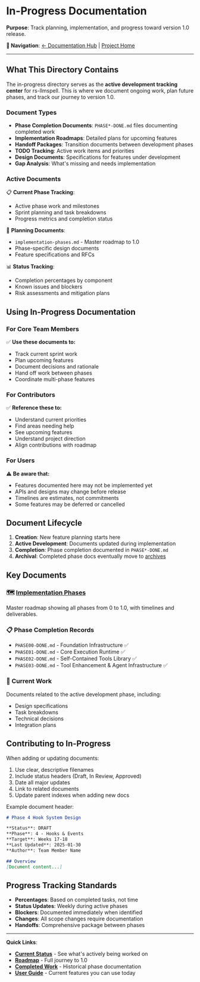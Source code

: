 # In-Progress Documentation

**Purpose**: Track planning, implementation, and progress toward version 1.0 release.

**🔗 Navigation**: [← Documentation Hub](../README.md) | [Project Home](../../README.md)

---

## What This Directory Contains

The in-progress directory serves as the **active development tracking center** for rs-llmspell. This is where we document ongoing work, plan future phases, and track our journey to version 1.0.

### Document Types

- **Phase Completion Documents**: `PHASE*-DONE.md` files documenting completed work
- **Implementation Roadmaps**: Detailed plans for upcoming features
- **Handoff Packages**: Transition documents between development phases
- **TODO Tracking**: Active work items and priorities
- **Design Documents**: Specifications for features under development
- **Gap Analysis**: What's missing and needs implementation

### Active Documents

📋 **Current Phase Tracking**:
- Active phase work and milestones
- Sprint planning and task breakdowns
- Progress metrics and completion status

🎯 **Planning Documents**:
- `implementation-phases.md` - Master roadmap to 1.0
- Phase-specific design documents
- Feature specifications and RFCs

📊 **Status Tracking**:
- Completion percentages by component
- Known issues and blockers
- Risk assessments and mitigation plans

## Using In-Progress Documentation

### For Core Team Members

✅ **Use these documents to:**
- Track current sprint work
- Plan upcoming features
- Document decisions and rationale
- Hand off work between phases
- Coordinate multi-phase features

### For Contributors

✅ **Reference these to:**
- Understand current priorities
- Find areas needing help
- See upcoming features
- Understand project direction
- Align contributions with roadmap

### For Users

⚠️ **Be aware that:**
- Features documented here may not be implemented yet
- APIs and designs may change before release
- Timelines are estimates, not commitments
- Some features may be deferred or cancelled

## Document Lifecycle

1. **Creation**: New feature planning starts here
2. **Active Development**: Documents updated during implementation
3. **Completion**: Phase completion documented in `PHASE*-DONE.md`
4. **Archival**: Completed phase docs eventually move to [archives](../archives/)

## Key Documents

### 🗺️ [Implementation Phases](implementation-phases.md)
Master roadmap showing all phases from 0 to 1.0, with timelines and deliverables.

### 📋 Phase Completion Records
- `PHASE00-DONE.md` - Foundation Infrastructure ✅
- `PHASE01-DONE.md` - Core Execution Runtime ✅
- `PHASE02-DONE.md` - Self-Contained Tools Library ✅
- `PHASE03-DONE.md` - Tool Enhancement & Agent Infrastructure ✅

### 🎯 Current Work
Documents related to the active development phase, including:
- Design specifications
- Task breakdowns
- Technical decisions
- Integration plans

## Contributing to In-Progress

When adding or updating documents:
1. Use clear, descriptive filenames
2. Include status headers (Draft, In Review, Approved)
3. Date all major updates
4. Link to related documents
5. Update parent indexes when adding new docs

Example document header:
```markdown
# Phase 4 Hook System Design

**Status**: DRAFT  
**Phase**: 4 - Hooks & Events  
**Target**: Weeks 17-18  
**Last Updated**: 2025-01-30  
**Author**: Team Member Name

## Overview
[Document content...]
```

## Progress Tracking Standards

- **Percentages**: Based on completed tasks, not time
- **Status Updates**: Weekly during active phases
- **Blockers**: Documented immediately when identified
- **Changes**: All scope changes require documentation
- **Handoffs**: Comprehensive package between phases

---

**Quick Links**:
- **[Current Status](.)** - See what's actively being worked on
- **[Roadmap](implementation-phases.md)** - Full journey to 1.0
- **[Completed Work](../archives/)** - Historical phase documentation
- **[User Guide](../user-guide/)** - Current features you can use today
